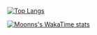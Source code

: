 [![Top Langs](https://github-readme-stats.vercel.app/api/top-langs/?username=your-moon)](https://github.com/anuraghazra/github-readme-stats)

[![Moonns's WakaTime stats](https://github-readme-stats.vercel.app/api/wakatime?username=your-moon)](https://github.com/anuraghazra/github-readme-stats)
<!--
**your-moon/your-moon** is a ✨ _special_ ✨ repository because its `README.md` (this file) appears on your GitHub profile.

Here are some ideas to get you started:

- 🔭 I’m currently working on ...
- 🌱 I’m currently learning ...
- 👯 I’m looking to collaborate on ...
- 🤔 I’m looking for help with ...
- 💬 Ask me about ...
- 📫 How to reach me: ...
- 😄 Pronouns: ...
- ⚡ Fun fact: ...
-->

